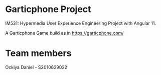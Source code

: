 # Garticphone Project
IM531: Hypermedia User Experience Engineering Project with Angular 11.

A Garticphone Game build as in https://garticphone.com/

# Team members
Ockiya Daniel - S2010629022
